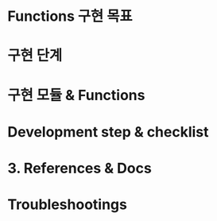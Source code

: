 # Functions 구현 목표

# 구현 단계

# 구현 모듈 & Functions

# Development step & checklist

# 3. References & Docs

# Troubleshootings